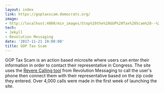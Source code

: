```yaml
---
layout: index
link: https://goptaxscam.democrats.org/
image:
- http://localhost:4000/min_images/Stop%20the%20GOP%20Tax%20Scam%20--%20Make%20Calls.jpeg
tech:
- Jekyll
- Revolution Messaging
date: '2017-11-21 19:00:00'
title: GOP Tax Scam
---
```


GOP Tax Scam is an action based microsite where users can enter their information in order to contact their representative in Congress. The site uses the [Revere Calling tool](https://revolutionmessaging.com/revere/calling) from Revolution Messaging to call the user's phone then connect them with their representative based on the zip code they entered. Over 4,000 calls were made in the first week of launching the site.